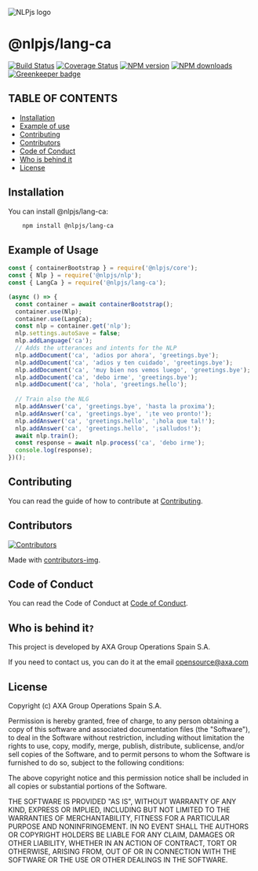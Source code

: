 ![NLPjs logo](../../screenshots/nlplogo.gif)

# @nlpjs/lang-ca

[![Build Status](https://travis-ci.com/axa-group/nlp.js.svg?branch=master)](https://travis-ci.com/axa-group/nlp.js)
[![Coverage Status](https://coveralls.io/repos/github/axa-group/nlp.js/badge.svg?branch=master)](https://coveralls.io/github/axa-group/nlp.js?branch=master)
[![NPM version](https://img.shields.io/npm/v/node-nlp.svg?style=flat)](https://www.npmjs.com/package/node-nlp)
[![NPM downloads](https://img.shields.io/npm/dm/node-nlp.svg?style=flat)](https://www.npmjs.com/package/node-nlp) [![Greenkeeper badge](https://badges.greenkeeper.io/axa-group/nlp.js.svg)](https://greenkeeper.io/)

## TABLE OF CONTENTS

<!--ts-->

- [Installation](#installation)
- [Example of use](#example-of-use)
- [Contributing](#contributing)
- [Contributors](#contributors)
- [Code of Conduct](#code-of-conduct)
- [Who is behind it](#who-is-behind-it)
- [License](#license.md)
  <!--te-->

## Installation

You can install @nlpjs/lang-ca:

```bash
    npm install @nlpjs/lang-ca
```

## Example of Usage

```javascript
const { containerBootstrap } = require('@nlpjs/core');
const { Nlp } = require('@nlpjs/nlp');
const { LangCa } = require('@nlpjs/lang-ca');

(async () => {
  const container = await containerBootstrap();
  container.use(Nlp);
  container.use(LangCa);
  const nlp = container.get('nlp');
  nlp.settings.autoSave = false;
  nlp.addLanguage('ca');
  // Adds the utterances and intents for the NLP
  nlp.addDocument('ca', 'adios por ahora', 'greetings.bye');
  nlp.addDocument('ca', 'adios y ten cuidado', 'greetings.bye');
  nlp.addDocument('ca', 'muy bien nos vemos luego', 'greetings.bye');
  nlp.addDocument('ca', 'debo irme', 'greetings.bye');
  nlp.addDocument('ca', 'hola', 'greetings.hello');
  
  // Train also the NLG
  nlp.addAnswer('ca', 'greetings.bye', 'hasta la proxima');
  nlp.addAnswer('ca', 'greetings.bye', '¡te veo pronto!');
  nlp.addAnswer('ca', 'greetings.hello', '¡hola que tal!');
  nlp.addAnswer('ca', 'greetings.hello', '¡salludos!');
  await nlp.train();
  const response = await nlp.process('ca', 'debo irme');
  console.log(response);
})();
```

## Contributing

You can read the guide of how to contribute at [Contributing](../../CONTRIBUTING.md).

## Contributors

[![Contributors](https://contributors-img.firebaseapp.com/image?repo=axa-group/nlp.js)](https://github.com/axa-group/nlp.js/graphs/contributors)

Made with [contributors-img](https://contributors-img.firebaseapp.com).

## Code of Conduct

You can read the Code of Conduct at [Code of Conduct](../../CODE_OF_CONDUCT.md).

## Who is behind it`?`

This project is developed by AXA Group Operations Spain S.A.

If you need to contact us, you can do it at the email opensource@axa.com

## License

Copyright (c) AXA Group Operations Spain S.A.

Permission is hereby granted, free of charge, to any person obtaining
a copy of this software and associated documentation files (the
"Software"), to deal in the Software without restriction, including
without limitation the rights to use, copy, modify, merge, publish,
distribute, sublicense, and/or sell copies of the Software, and to
permit persons to whom the Software is furnished to do so, subject to
the following conditions:

The above copyright notice and this permission notice shall be
included in all copies or substantial portions of the Software.

THE SOFTWARE IS PROVIDED "AS IS", WITHOUT WARRANTY OF ANY KIND,
EXPRESS OR IMPLIED, INCLUDING BUT NOT LIMITED TO THE WARRANTIES OF
MERCHANTABILITY, FITNESS FOR A PARTICULAR PURPOSE AND
NONINFRINGEMENT. IN NO EVENT SHALL THE AUTHORS OR COPYRIGHT HOLDERS BE
LIABLE FOR ANY CLAIM, DAMAGES OR OTHER LIABILITY, WHETHER IN AN ACTION
OF CONTRACT, TORT OR OTHERWISE, ARISING FROM, OUT OF OR IN CONNECTION
WITH THE SOFTWARE OR THE USE OR OTHER DEALINGS IN THE SOFTWARE.
